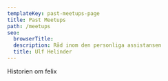 ```yaml
---
templateKey: past-meetups-page
title: Past Meetups
path: /meetups
seo:
  browserTitle: 
  description: Råd inom den personliga assistansen
  title: Ulf Helinder
---
```


Historien om felix
